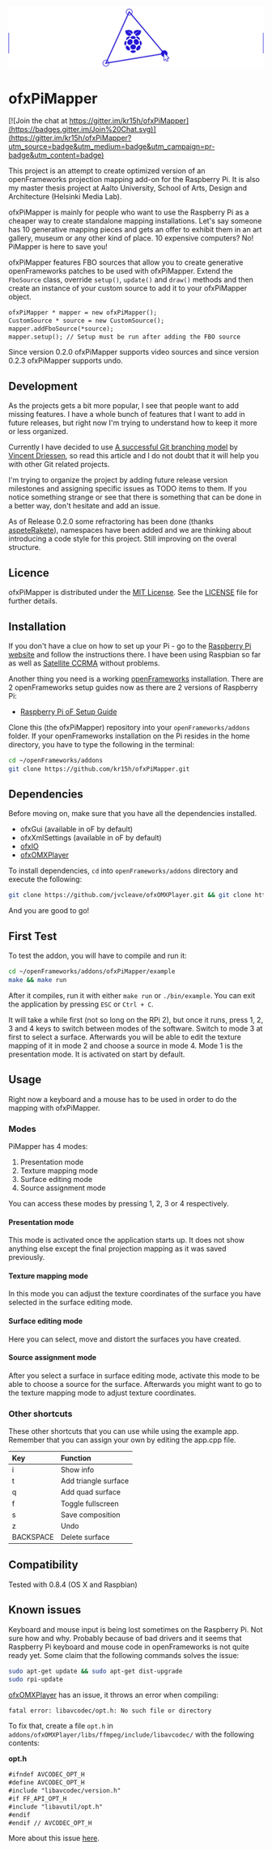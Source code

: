 ![Pi Mapper Logo](piMapperLogo.jpg)

ofxPiMapper
===

[![Join the chat at https://gitter.im/kr15h/ofxPiMapper](https://badges.gitter.im/Join%20Chat.svg)](https://gitter.im/kr15h/ofxPiMapper?utm_source=badge&utm_medium=badge&utm_campaign=pr-badge&utm_content=badge)

This project is an attempt to create optimized version of an openFrameworks projection mapping add-on for the Raspberry Pi. It is also my master thesis project at Aalto University, School of Arts, Design and Architecture (Helsinki Media Lab).

ofxPiMapper is mainly for people who want to use the Raspberry Pi as a cheaper way to create standalone mapping installations. Let's say someone has 10 generative mapping pieces and gets an offer to exhibit them in an art gallery, museum or any other kind of place. 10 expensive computers? No! PiMapper is here to save you!

ofxPiMapper features FBO sources that allow you to create generative openFrameworks patches to be used with ofxPiMapper. Extend the `FboSource` class, override `setup()`, `update()` and `draw()` methods and then create an instance of your custom source to add it to your ofxPiMapper object.

```
ofxPiMapper * mapper = new ofxPiMapper();
CustomSource * source = new CustomSource();
mapper.addFboSource(*source);
mapper.setup(); // Setup must be run after adding the FBO source
```

Since version 0.2.0 ofxPiMapper supports video sources and since version 0.2.3 ofxPiMapper supports undo.

Development
---

As the projects gets a bit more popular, I see that people want to add missing features. I have a whole bunch of features that I want to add in future releases, but right now I'm trying to understand how to keep it more or less organized.

Currently I have decided to use [A successful Git branching model](http://nvie.com/posts/a-successful-git-branching-model/) by [Vincent Driessen](https://twitter.com/nvie), so read this article and I do not doubt that it will help you with other Git related projects.

I'm trying to organize the project by adding future release version milestones and assigning specific issues as TODO items to them. If you notice something strange or see that there is something that can be done in a better way, don't hesitate and add an issue.

As of Release 0.2.0 some refractoring has been done (thanks [aspeteRakete](https://github.com/aspeteRakete)), namespaces have been added and we are thinking about introducing a code style for this project. Still improving on the overal structure.

Licence
---
ofxPiMapper is distributed under the [MIT License](https://en.wikipedia.org/wiki/MIT_License). See the [LICENSE](LICENSE.md) file for further details.

Installation
---
If you don't have a clue on how to set up your Pi - go to the [Raspberry Pi website](http://www.raspberrypi.org/downloads/) and follow the instructions there. I have been using Raspbian so far as well as [Satellite CCRMA](https://ccrma.stanford.edu/~eberdahl/satellite/) without problems.

Another thing you need is a working [openFrameworks](http://openframeworks.cc) installation. There are 2 openFrameworks setup guides now as there are 2 versions of Raspberry Pi:
 
 - [Raspberry Pi oF Setup Guide](http://openframeworks.cc/setup/raspberrypi/Raspberry-Pi-Getting-Started.html)

Clone this (the ofxPiMapper) repository into your `openFrameworks/addons` folder. If your openFrameworks installation on the Pi resides in the home directory, you have to type the following in the terminal:

```bash
cd ~/openFrameworks/addons
git clone https://github.com/kr15h/ofxPiMapper.git
```

Dependencies
---
Before moving on, make sure that you have all the dependencies installed. 

 - ofxGui (available in oF by default)
 - ofxXmlSettings (available in oF by default)
 - [ofxIO](https://github.com/bakercp/ofxIO)
 - [ofxOMXPlayer](https://github.com/jvcleave/ofxOMXPlayer)

To install dependencies, `cd` into `openFrameworks/addons` directory and execute the following:

```bash
git clone https://github.com/jvcleave/ofxOMXPlayer.git && git clone https://github.com/bakercp/ofxIO.git
```

And you are good to go!


First Test
---
To test the addon, you will have to compile and run it:

```bash
cd ~/openFrameworks/addons/ofxPiMapper/example
make && make run
```

After it compiles, run it with either `make run` or `./bin/example`. You can exit the application by pressing `ESC` or `Ctrl + C`.

It will take a while first (not so long on the RPi 2), but once it runs, press 1, 2, 3 and 4 keys to switch between modes of the software. Switch to mode 3 at first to select a surface. Afterwards you will be able to edit the texture mapping of it in mode 2 and choose a source in mode 4. Mode 1 is the presentation mode. It is activated on start by default.

Usage
---
Right now a keyboard and a mouse has to be used in order to do the mapping with ofxPiMapper.

### Modes

PiMapper has 4 modes:

1. Presentation mode
2. Texture mapping mode
3. Surface editing mode
4. Source assignment mode

You can access these modes by pressing 1, 2, 3 or 4 respectively.

#### Presentation mode

This mode is activated once the application starts up. It does not show anything else except the final projection mapping as it was saved previously.

#### Texture mapping mode

In this mode you can adjust the texture coordinates of the surface you have selected in the surface editing mode.

#### Surface editing mode

Here you can select, move and distort the surfaces you have created.

#### Source assignment mode

After you select a surface in surface editing mode, activate this mode to be able to choose a source for the surface. Afterwards you might want to go to the texture mapping mode to adjust texture coordinates.

### Other shortcuts

These other shortcuts that you can use while using the example app. Remember that you can assign your own by editing the app.cpp file.

Key | Function
:--- | :---
i | Show info
t | Add triangle surface
q | Add quad surface
f | Toggle fullscreen
s | Save composition
z | Undo
BACKSPACE | Delete surface


Compatibility
---
Tested with 0.8.4 (OS X and Raspbian)

Known issues
---
Keyboard and mouse input is being lost sometimes on the Raspberry Pi. Not sure how and why. Probably because of bad drivers and it seems that Raspberry Pi keyboard and mouse code in openFrameworks is not quite ready yet. Some claim that the following commands solves the issue:

```bash
sudo apt-get update && sudo apt-get dist-upgrade  
sudo rpi-update
```

[ofxOMXPlayer](https://github.com/jvcleave/ofxOMXPlayer) has an issue, it throws an error when compiling:

```
fatal error: libavcodec/opt.h: No such file or directory
```

To fix that, create a file `opt.h` in `addons/ofxOMXPlayer/libs/ffmpeg/include/libavcodec/` with the following contents: 

**opt.h**

```
#ifndef AVCODEC_OPT_H
#define AVCODEC_OPT_H
#include "libavcodec/version.h"
#if FF_API_OPT_H
#include "libavutil/opt.h"
#endif
#endif // AVCODEC_OPT_H
```
   
More about this issue [here](https://github.com/jvcleave/ofxOMXPlayer/issues/34). 